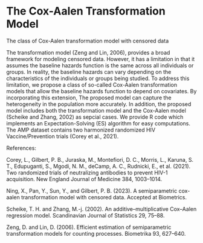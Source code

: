 # The Cox-Aalen Transformation Model
The class of Cox-Aalen transformation model with censored data

The transformation model (Zeng and Lin, 2006), provides a broad framework for modeling censored data. 
However, it has a limitation in that it assumes the baseline hazards function is the same across all individuals or groups. 
In reality, the baseline hazards can vary depending on the characteristics of the individuals or groups being studied.
To address this limitation, we propose a class of so-called Cox-Aalen transformation models that allow the baseline hazards function to depend on covariates. 
By incorporating this extension, The proposed model can capture the heterogeneity in the population more accurately. 
In addition, the proposed model includes both the transformation model and the Cox-Aalen model (Scheike and Zhang, 2002) as sepcial cases.
We provide R code which implements an Expectation-Solving (ES) algorithm for easy computations. 
The AMP dataset contains two harmonized randomized HIV Vaccine/Prevention trials (Corey et al., 2021).

References:

Corey, L., Gilbert, P. B., Juraska, M., Montefiori, D. C., Morris, L., Karuna, S. T., Edupuganti, S., Mgodi, N. M., deCamp, A. C., Rudnicki, E., et al. (2021). Two randomized trials of neutralizing antibodies to prevent HIV-1 acquisition. New England Journal of Medicine 384, 1003–1014.

Ning, X., Pan, Y., Sun, Y., and Gilbert, P. B. (2023). A semiparametric cox-aalen transformation model with censored data. Accepted at Biometrics.

Scheike, T. H. and Zhang, M.-j. (2002). An additive–multiplicative Cox–Aalen regression model. Scandinavian Journal of Statistics 29, 75–88.

Zeng, D. and Lin, D. (2006). Efficient estimation of semiparametric transformation models for counting processes. Biometrika 93, 627–640.

